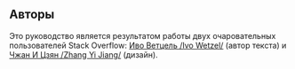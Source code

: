 ## Авторы

Это руководство является результатом работы двух очаровательных пользователей Stack Overflow: [Иво Ветцель /Ivo Wetzel/][1] (автор текста) и [Чжан И Цзян /Zhang Yi Jiang/][2] (дизайн).

[1]: http://stackoverflow.com/users/170224/ivo-wetzel
[2]: http://stackoverflow.com/users/313758/yi-jiang

